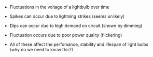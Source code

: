 - Fluctuations in the voltage of a lightbulb over time
- Spikes can occur due to lightning strikes (seems unlikely)
- Dips can occur due to high demand on circuit (shown by dimming)
- Fluctuation occurs due to poor power quality (flickering)

- All of these affect the perfomance, stability and lifespan of light bulbs (why do we need to know this?)